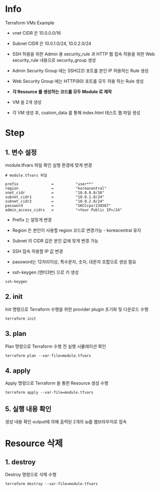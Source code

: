 # Info
Terraform VMs Example


* vnet CIDR 은 10.0.0.0/16
* Subnet CIDR 은 10.0.1.0/24, 10.0.2.0/24

* SSH 허용을 위한 Admin 용 security_rule 과 HTTP 웹 접속 허용을 위한 Web security_rule 내용으로 security_group 생성
* Admin Security Group 에는 SSH(22) 포트를 본인 IP 허용하는 Rule 생성
* Web Security Group 에는 HTTP(80) 포트를 모두 허용 하는 Rule 생성
* **각 Resource 를 생성하는 코드를 모두 Module 로 제작**

* VM 을 2개 생성
* 각 VM 생성 후, custom_data 를 통해 index.html 테스트 웹 파일 생성

# Step

## 1. 변수 설정
module.tfvars 파일 확인
실행 환경에 맞게 변경  

```
# module.tfvars 파일

prefix               =          "user**"
region               =          "koreacentral"
vnet_cidr            =          "10.0.0.0/16"
subnet_cidr1         =          "10.0.1.0/24"
subnet_cidr2         =          "10.0.2.0/24"
password             =          "SKCCcpo!234567"
admin_access_cidrs   =          "<Your Public IP>/24"

```
* Prefix 는 알맞게 변경
* Region 은 본인이 사용할 region 코드로 변경가능 - koreacentral 유지
* Subnet 의 CIDR 값은 본인 값에 맞게 변경 가능
* SSH 접속 허용할 IP 값 변경
* password는 12자리이상, 특수문자, 숫자, 대문자 조합으로 생성 필요


* ssh-keygen (엔터3번) 으로 키 생성
```
ssh-keygen
```

## 2. init  
Init 명령으로 Terraform 수행을 위한 provider plugin 초기화 및 다운로드 수행

```
terraform init
```

## 3. plan  
Plan 명령으로 Terraform 수행 전 실행 시뮬레이션 확인
```
terraform plan --var-file=module.tfvars
```  

## 4. apply  
Apply 명령으로 Terraform 을 통한 Resource 생성 수행
```
terraform apply --var-file=module.tfvars
```  

## 5. 실행 내용 확인
생성 내용 확인
output에 의해 출력된 2개의 ip를
웹브라우저로 접속

# Resource 삭제

## 1. destroy
Destroy 명령으로 삭제 수행
```
terraform destroy --var-file=module.tfvars
```
